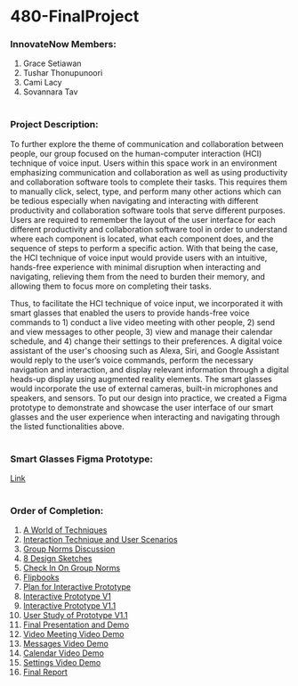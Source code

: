 # 480-FinalProject
### InnovateNow Members:
1) Grace Setiawan
2) Tushar Thonupunoori 
3) Cami Lacy
4) Sovannara Tav
<br> </br>

### Project Description:
To further explore the theme of communication and collaboration between people, our group focused on the human-computer interaction (HCI) technique of voice input. Users within this space work in an environment emphasizing communication and collaboration as well as using productivity and collaboration software tools to complete their tasks. This requires them to manually click, select, type, and perform many other actions which can be tedious especially when navigating and interacting with different productivity and collaboration software tools that serve different purposes. Users are required to remember the layout of the user interface for each different productivity and collaboration software tool in order to understand where each component is located, what each component does, and the sequence of steps to perform a specific action. With that being the case, the HCI technique of voice input would provide users with an intuitive, hands-free experience with minimal disruption when interacting and navigating, relieving them from the need to burden their memory, and allowing them to focus more on completing their tasks.

Thus, to facilitate the HCI technique of voice input, we incorporated it with smart glasses that enabled the users to provide hands-free voice commands to 1) conduct a live video meeting with other people, 2) send and view messages to other people, 3) view and manage their calendar schedule, and 4) change their settings to their preferences. A digital voice assistant of the user's choosing such as Alexa, Siri, and Google Assistant would reply to the user’s voice commands, perform the necessary navigation and interaction, and display relevant information through a digital heads-up display using augmented reality elements. The smart glasses would incorporate the use of external cameras, built-in microphones and speakers, and sensors. To put our design into practice, we created a Figma prototype to demonstrate and showcase the user interface of our smart glasses and the user experience when interacting and navigating through the listed functionalities above.
<br> </br>

### Smart Glasses Figma Prototype:
[Link](https://www.figma.com/proto/oiD2u1FB8lNUUCGCxhkZxe/Smart-Glasses-HUD%2FUI?page-id=1%3A2&node-id=10-26&viewport=-10766%2C-215%2C0.19&t=s5qDYdnva0aauh2v-1&scaling=scale-down&starting-point-node-id=10%3A26)
<br> </br>

### Order of Completion:
1) [A World of Techniques](/CSS480_InnovateNow_GP_AWorldOfTechniques.pdf)
2) [Interaction Technique and User Scenarios](/CSS480_InnovateNow_GP_InteractionTechniqueAndUserScenarios.pdf)
3) [Group Norms Discussion](/CSS480_InnovateNow_GP_GroupNormsDiscussion.pdf)
4) [8 Design Sketches](/CSS480_InnovateNow_GP_8DesignSketches.pdf)
5) [Check In On Group Norms](/CSS480_InnovateNow_GP_CheckInOnGroupNorms.pdf)
6) [Flipbooks](/CSS480_InnovateNow_GP_Flipbooks.pdf)
7) [Plan for Interactive Prototype](/CSS480_InnovateNow_GP_PlanForInteractivePrototype.pdf)
8) [Interactive Prototype V1](/CSS480_InnovateNow_GP_InteractivePrototypeV1.pdf)
9) [Interactive Prototype V1.1](/CSS480_InnovateNow_GP_InteractivePrototypeV1.1.pdf)
10) [User Study of Prototype V1.1](/CSS480_InnovateNow_GP_UserStudyOfPrototypeV1.1.pdf)
11) [Final Presentation and Demo](/CSS480_InnovateNow_GP_FinalPresentationAndDemo.pdf)
12) [Video Meeting Video Demo](/VideoMeeting_VideoDemo.mp4)
13) [Messages Video Demo](/Messages_VideoDemo.mp4)
14) [Calendar Video Demo](/Calendar_VideoDemo.mp4)
15) [Settings Video Demo](/Settings_VideoDemo.mp4)
16) [Final Report](/CSS480_InnovateNow_GP_FinalReport.pdf)
